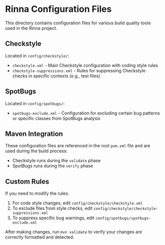 # Rinna Configuration Files

This directory contains configuration files for various build quality tools used in the Rinna project.

## Checkstyle

Located in `config/checkstyle/`:

- `checkstyle.xml` - Main Checkstyle configuration with coding style rules
- `checkstyle-suppressions.xml` - Rules for suppressing Checkstyle checks in specific contexts (e.g., test files)

## SpotBugs

Located in `config/spotbugs/`:

- `spotbugs-exclude.xml` - Configuration for excluding certain bug patterns or specific classes from SpotBugs analysis

## Maven Integration

These configuration files are referenced in the root `pom.xml` file and are used during the build process:

- Checkstyle runs during the `validate` phase
- SpotBugs runs during the `verify` phase

## Custom Rules

If you need to modify the rules:

1. For code style changes, edit `config/checkstyle/checkstyle.xml`
2. To exclude files from style checks, edit `config/checkstyle/checkstyle-suppressions.xml`
3. To suppress specific bug warnings, edit `config/spotbugs/spotbugs-exclude.xml`

After making changes, run `mvn validate` to verify your changes are correctly formatted and detected.